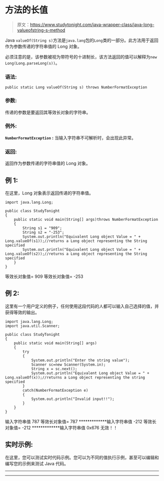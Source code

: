 # 方法的长值

> 原文：<https://www.studytonight.com/java-wrapper-class/java-long-valueofstring-s-method>

Java `valueOf(String s)`方法是`java.lang`包的`Long`类的一部分。此方法用于返回作为参数传递的字符串值的 Long 对象。

必须注意的是，该参数被视为带符号的十进制长，该方法返回的值可以解释为`new Long(Long.parseLong(s))`。

### 语法:

```
public static Long valueOf(String s) throws NumberFormatException 
```

### 参数:

传递的参数是要返回其等效长对象的字符串。

### 例外:

**`NumberFormatException` :** 当输入字符串不可解析时，会出现此异常。

### 返回:

返回作为参数传递的字符串值的 Long 对象。

## 例 1:

在这里，Long 对象表示返回传递的字符串值。

```
import java.lang.Long;

public class StudyTonight 
{  
	public static void main(String[] args)throws NumberFormatException
	{  
		String s1 = "909";
		String s2 = "-253";
		System.out.println("Equivalent Long object Value = " + Long.valueOf(s1));//returns a Long object representing the String specified 
		System.out.println("Equivalent Long object Value = " + Long.valueOf(s2));//returns a Long object representing the String specified    
	}  
}
```

等效长对象值= 909
等效长对象值= -253

## 例 2:

这里有一个用户定义的例子，任何使用这段代码的人都可以输入自己选择的值，并获得等效的输出。

```
import java.lang.Long;
import java.util.Scanner;

public class StudyTonight 
{  
	public static void main(String[] args)
	{    
		try
		{
			System.out.println("Enter the string value");
			Scanner sc=new Scanner(System.in);
			String x = sc.next();
			System.out.println("Equivalent Long object Value = " + Long.valueOf(x));//returns a Long object representing the string specified 
		}
		catch(NumberFormatException e)
		{
			System.out.println("Invalid input!!");
		}
	}  
} 
```

输入字符串值
787
等效长对象值= 787
*************输入字符串值
-212
等效长对象值= -212
*************输入字符串值
0x676
无效！！

## 实时示例:

在这里，您可以测试实时代码示例。您可以为不同的值执行示例，甚至可以编辑和编写您的示例来测试 Java 代码。

* * *

* * *